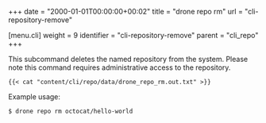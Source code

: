 +++
date = "2000-01-01T00:00:00+00:02"
title = "drone repo rm"
url = "cli-repository-remove"

[menu.cli]
  weight = 9
  identifier = "cli-repository-remove"
  parent = "cli_repo"
+++

This subcommand deletes the named repository from the system. Please note this command requires administrative access to the repository.

```text
{{< cat "content/cli/repo/data/drone_repo_rm.out.txt" >}}
```

Example usage:

```text
$ drone repo rm octocat/hello-world
```
